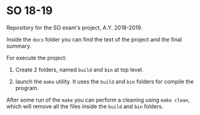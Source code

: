 # SO 18-19

Repository for the SO exam's project, A.Y. 2018-2019.

Inside the `docs` folder you can find the text of the project and the final summary.

For execute the project:

1. Create 2 folders, named `build` and `bin` at top level.

2. launch the `make` utility. It uses the `build` and `bin` folders for compile the program.

After some run of the `make` you can perform a cleaning using `make clean`, which will remove all the files inside the `build` and `bin` folders.
